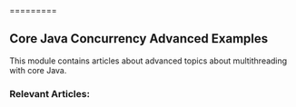 =========

## Core Java Concurrency Advanced Examples

This module contains articles about advanced topics about multithreading with core Java.

### Relevant Articles: 

